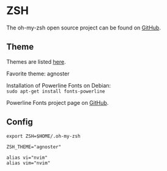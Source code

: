 # ZSH

The oh-my-zsh open source project can be found on [GitHub](https://github.com/robbyrussell/oh-my-zsh/wiki).

## Theme

Themes are listed [here](https://github.com/robbyrussell/oh-my-zsh/wiki/Themes).

Favorite theme: agnoster

Installation of Powerline Fonts on Debian:  
``
sudo apt-get install fonts-powerline
``
 
Powerline Fonts project page on [GitHub](https://github.com/powerline/fonts).

## Config

```
export ZSH=$HOME/.oh-my-zsh

ZSH_THEME="agnoster"

alias vi="nvim"
alias vim="nvim"
```
